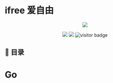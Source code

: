 # ifree 爱自由

<p align='center'>
<img src='contents/images/ifree_background.png'>
</p>

<p align='center'>
<img src="https://img.shields.io/badge/Cumulative Page Views -707-success">
<img src="https://img.shields.io/badge/Unique Visitors-104-success">
<img src="https://visitor-badge.laobi.icu/badge?page_id=Kevin-free.ifree" alt="visitor badge"/>  
</p>

## 📖 目录

# Go
